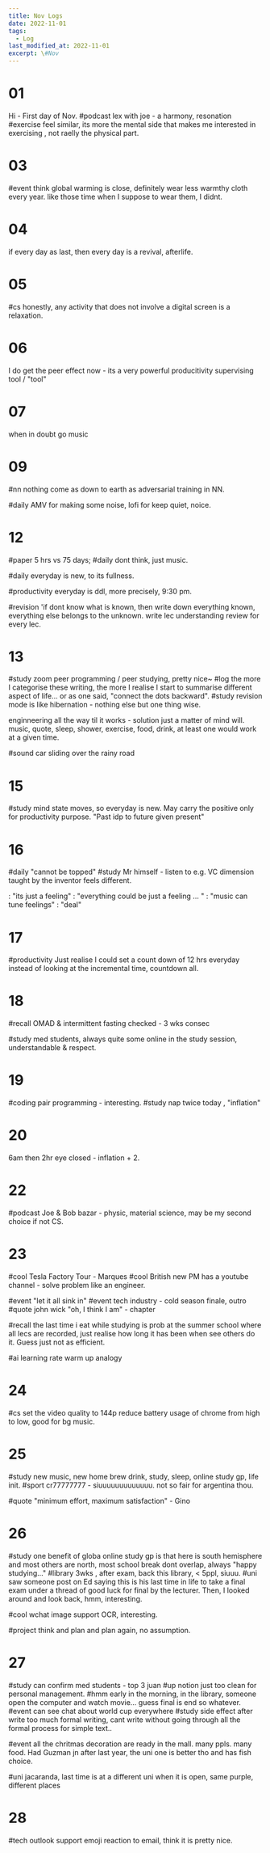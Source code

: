 ```yaml
---
title: Nov Logs
date: 2022-11-01
tags:
  - Log
last_modified_at: 2022-11-01
excerpt: \#Nov 
---
```


# 01

Hi - First day of Nov.
\#podcast lex with joe - a harmony, resonation
\#exercise feel similar, its more the mental side that makes me interested in exercising , not raelly the physical part.



# 03

\#event think global warming is close, definitely wear less warmthy cloth every year. like those time when I suppose to wear them, I didnt.

# 04

if every day as last, then every day is a revival, afterlife.

# 05

\#cs honestly, any activity that does not involve a digital screen is a relaxation.

# 06 

I do get the peer effect now - its a very powerful producitivity supervising tool / "tool"

# 07

when in doubt go music

# 09 

\#nn nothing come as down to earth as adversarial training in NN.

\#daily AMV for making some noise, lofi for keep quiet, noice.

# 12 

\#paper 5 hrs vs 75 days; 
\#daily dont think, just music.  

\#daily everyday is new, to its fullness.  

\#productivity everyday is ddl, more precisely, 9:30 pm.  

\#revision 'if dont know what is known, then write down everything known, everything else belongs to the unknown.
write lec understanding review for every lec.

# 13 
\#study zoom peer programming / peer studying, pretty nice~
\#log the more I categorise these writing, the more  I realise I start to summarise different aspect of life... or as one said, "connect the dots backward".
\#study revision mode is like hibernation - nothing else but one thing wise.

enginneering all the way til it works - solution just a matter of mind will.
music, quote, sleep, shower, exercise, food, drink, at least one would work at a given time.  
  
\#sound car sliding over the rainy road 

# 15

\#study mind state moves, so everyday is new. May carry the positive only for productivity purpose. "Past idp to future given present"

# 16

\#daily "cannot be topped"
\#study Mr himself - listen to e.g. VC dimension taught by the inventor feels different.


: "its just a feeling"
: "everything could be just a feeling ... "
: "music can tune feelings"
: "deal"

# 17

\#productivity Just realise I could set a count
down of 12 hrs everyday instead of looking at the incremental time, countdown all.

# 18

\#recall
OMAD & intermittent fasting checked - 3 wks consec

\#study med students, always quite some online in the study session, understandable & respect.

# 19

\#coding pair programming - interesting.
\#study nap twice today , "inflation"

# 20

6am then 2hr eye closed - inflation + 2.

# 22

\#podcast Joe & Bob bazar - physic, material science, may be my second choice if not CS.

# 23


\#cool Tesla Factory Tour - Marques
\#cool British new PM has a youtube channel - solve problem like an engineer.

\#event "let it all sink in"
\#event tech industry - cold season finale, outro
\#quote john wick "oh, I think I am" - chapter 

\#recall the last time i eat while studying is prob at the summer school where all lecs are recorded, just realise how long it has been when see others do it. Guess just not as efficient.

\#ai learning rate warm up analogy

# 24

\#cs set the video quality to 144p reduce battery usage of chrome from high to low, good for bg music.

# 25 
\#study new music, new home brew drink, study, sleep, online study gp, life init.
\#sport cr77777777 - siuuuuuuuuuuuuu. not so fair for argentina thou.

\#quote "minimum effort, maximum satisfaction" - Gino 

# 26

\#study one benefit of globa online study gp is that here is south hemisphere and most others are north, most school break dont overlap, always "happy studying..."
\#library 3wks , after exam, back this library, < 5ppl, siuuu.
\#uni saw someone post on Ed saying this is his last time in life to take a final exam under a thread of good luck for final by the lecturer. Then, I looked around and look back, hmm, interesting.

\#cool wchat image support OCR, interesting.

\#project think and plan and plan again, no assumption.

# 27

\#study can confirm med students - top 3 juan
\#up notion just too clean for personal management.
\#hmm early in the morning, in the library, someone open the computer and watch movie... guess final is end so whatever.
\#event can see chat about world cup everywhere
\#study side effect after write too much formal writing, cant write without going through all the formal process for simple text..

\#event all the chritmas decoration are ready in the mall.
many ppls. many food. Had Guzman jn after last year, the uni one is better tho and has fish choice. 

\#uni jacaranda, last time is at a different uni when it is open, same purple, different places


# 28

\#tech outlook support emoji reaction to email, think it is pretty nice.